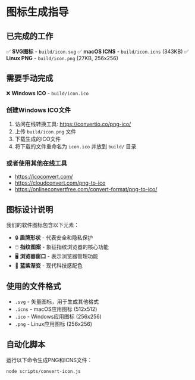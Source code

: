 # 图标生成指导

## 已完成的工作

✅ **SVG图标** - `build/icon.svg` 
✅ **macOS ICNS** - `build/icon.icns` (343KB)
✅ **Linux PNG** - `build/icon.png` (27KB, 256x256)

## 需要手动完成

❌ **Windows ICO** - `build/icon.ico`

### 创建Windows ICO文件

1. 访问在线转换工具: https://convertio.co/png-ico/
2. 上传 `build/icon.png` 文件
3. 下载生成的ICO文件
4. 将下载的文件重命名为 `icon.ico` 并放到 `build/` 目录

### 或者使用其他在线工具

- https://icoconvert.com/
- https://cloudconvert.com/png-to-ico
- https://onlineconvertfree.com/convert-format/png-to-ico/

## 图标设计说明

我们的软件图标包含以下元素：
- 🔒 **盾牌形状** - 代表安全和隐私保护
- 🖱️ **指纹图案** - 象征指纹浏览器的核心功能
- 🖥️ **浏览器窗口** - 表示浏览器管理功能
- 🎨 **蓝紫渐变** - 现代科技感配色

## 使用的文件格式

- `.svg` - 矢量图标，用于生成其他格式
- `.icns` - macOS应用图标 (512x512)
- `.ico` - Windows应用图标 (256x256)  
- `.png` - Linux应用图标 (256x256)

## 自动化脚本

运行以下命令生成PNG和ICNS文件：
```bash
node scripts/convert-icon.js
``` 